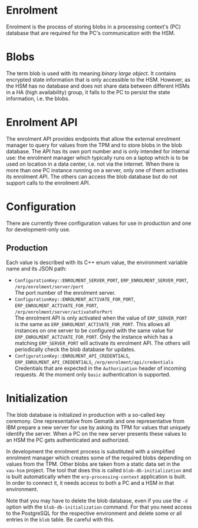 # Enrolment

Enrolment is the process of storing blobs in a processing context's (PC) database that are required for
the PC's communication with the HSM.

# Blobs

The term blob is used with its meaning _binary large object_. It contains encrypted state information that
is only accessible to the HSM. However, as the HSM has no database and does not share data between different
HSMs in a HA (high availability) group, it falls to the PC to persist the state information, i.e. the blobs.

# Enrolment API

The enrolment API provides endpoints that allow the external enrolment manager to query for values
from the TPM and to store blobs in the blob database. The API has its own port number and is only intended 
for internal use: the enrolment manager which typically runs on a laptop which is to be used
on location in a data center, i.e. not via the internet. When there is more than one PC instance running
on a server, only one of them activates its enrolment API. The others can access the blob database but do
not support calls to the enrolment API.

# Configuration

There are currently three configuration values for use in production and one for development-only use.

## Production

Each value is described with its C++ enum value, the environment variable name and its JSON path:
- `ConfigurationKey::ENROLMENT_SERVER_PORT`,
  `ERP_ENROLMENT_SERVER_PORT`,
  `/erp/enrolment/server/port` <br>
The port number of the enrolment server.
- `ConfigurationKey::ENROLMENT_ACTIVATE_FOR_PORT`,
  `ERP_ENROLMENT_ACTIVATE_FOR_PORT`,
  `/erp/enrolment/server/activateForPort` <br>
The enrolment API is only activated when the value of `ERP_SERVER_PORT` is the same as `ERP_ENROLMENT_ACTIVATE_FOR_PORT`.
This allows all instances on one server to be configured with the same value for `ERP_ENROLMENT_ACTIVATE_FOR_PORT`. Only
the instance which has a matching `ERP_SERVER_PORT` will activate its enrolment API. The others will periodically check 
the blob database for updates. 
- `ConfigurationKey::ENROLMENT_API_CREDENTIALS`, `ERP_ENROLMENT_API_CREDENTIALS`, `/erp/enrolment/api/credentials` <br>
Credentials that are expected in the `Authorization` header of incoming requests. At the moment only `basic`
authentication is supported.
 
# Initialization

The blob database is initialized in production with a so-called key ceremony.  One representative from Gematik and one
representative from IBM prepare a new server for use by asking its TPM for values that uniquely identify the server.
When a PC on the new server presents these values to an HSM the PC gets authenticated and authorized.

In development the enrolment process is substituted with a simplified enrolment manager which creates some of the
required blobs depending on values from the TPM. Other blobs are taken from a static data set in the `vau-hsm` project. 
The tool that does this is called `blob-db-initialization` and is built automatically when the `erp-processing-context`
application is built. In order to connect it, it needs access to both a PC and a HSM in that environment.

Note that you may have to delete the blob database, even if you use the `-d` option with the `blob-db-initialization` 
command. For that you need access to the PostgreSQL for the respective environment and delete some or all
entries in the `blob` table. Be careful with this.
